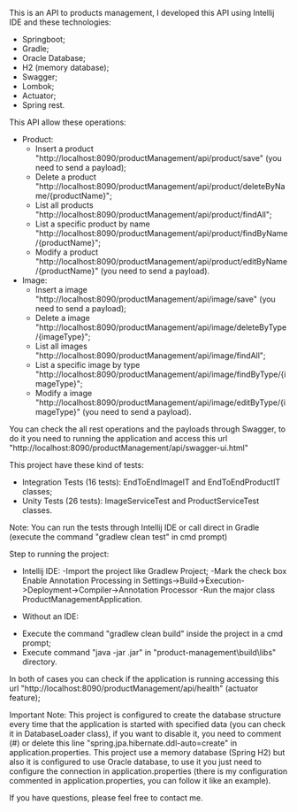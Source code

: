 This is an API to  products management, I developed this API using Intellij IDE and these technologies:
 - Springboot;
 - Gradle;
 - Oracle Database;
 - H2 (memory database);
 - Swagger;
 - Lombok;
 - Actuator;
 - Spring rest.

This API allow these operations:
 * Product:
	- Insert a product "http://localhost:8090/productManagement/api/product/save" (you need to send a payload);
	- Delete a product "http://localhost:8090/productManagement/api/product/deleteByName/{productName}";
	- List all products "http://localhost:8090/productManagement/api/product/findAll";
	- List a specific product by name "http://localhost:8090/productManagement/api/product/findByName/{productName}";
	- Modify a product "http://localhost:8090/productManagement/api/product/editByName/{productName}" (you need to send a payload).
 * Image:
	- Insert a image "http://localhost:8090/productManagement/api/image/save" (you need to send a payload);
	- Delete a image "http://localhost:8090/productManagement/api/image/deleteByType/{imageType}";
	- List all images "http://localhost:8090/productManagement/api/image/findAll";
	- List a specific image by type "http://localhost:8090/productManagement/api/image/findByType/{imageType}";
	- Modify a image "http://localhost:8090/productManagement/api/image/editByType/{imageType}" (you need to send a payload).

You can check the all rest operations and the payloads through Swagger, to do it you need to running the application and access this url
"http://localhost:8090/productManagement/api/swagger-ui.html"

This project have these kind of tests:
 - Integration Tests (16 tests): EndToEndImageIT and EndToEndProductIT classes;
 - Unity Tests (26 tests): ImageServiceTest and ProductServiceTest classes.

Note: You can run the tests through Intellij IDE or call direct in Gradle (execute the command "gradlew clean test" in cmd prompt)

Step to running the project:

 * Intellij IDE:
    -Import the project like Gradlew Project;
    -Mark the check box Enable Annotation Processing in Settings->Build->Execution->Deployment->Compiler->Annotation Processor
    -Run the major class ProductManagementApplication.

 * Without an IDE:
  - Execute the command "gradlew clean build" inside the project in a cmd prompt;
  - Execute command "java -jar <Jar Name>.jar" in "product-management\build\libs" directory.

  In both of cases you can check if the application is running accessing this url "http://localhost:8090/productManagement/api/health" (actuator feature);

  Important Note: This project is configured to create the database structure every time that the application is started with 
  specified data (you can check it in DatabaseLoader class), if you   want to disable it, you need to comment (#) or delete this line "spring.jpa.hibernate.ddl-auto=create" in application.properties.
   This project use a memory database (Spring H2) but also it is configured to use Oracle database, to use it   you just need to
   configure the connection in application.properties (there is my configuration commented in application.properties, you can follow
   it like an example).

   If you have questions, please feel free to contact me.
